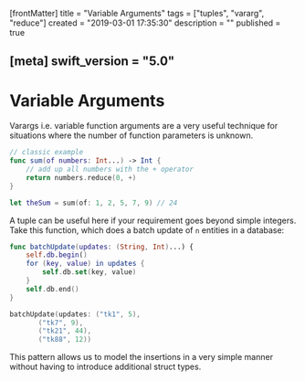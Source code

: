 [frontMatter]
title = "Variable Arguments"
tags = ["tuples", "vararg", "reduce"]
created = "2019-03-01 17:35:30"
description = ""
published = true

[meta]
swift_version = "5.0"
---

# Variable Arguments

Varargs i.e. variable function arguments are a very useful technique for
situations where the number of function parameters is unknown.

``` Swift
// classic example
func sum(of numbers: Int...) -> Int {
    // add up all numbers with the + operator
    return numbers.reduce(0, +)
}

let theSum = sum(of: 1, 2, 5, 7, 9) // 24
```

A tuple can be useful here if your requirement goes beyond simple
integers. Take this function, which does a batch update of `n` entities
in a database:

``` Swift
func batchUpdate(updates: (String, Int)...) {
    self.db.begin()
    for (key, value) in updates {
        self.db.set(key, value)
    }
    self.db.end()
}

batchUpdate(updates: ("tk1", 5), 
       ("tk7", 9), 
       ("tk21", 44), 
       ("tk88", 12))
```

This pattern allows us to model the insertions in a very simple
manner without having to introduce additional struct types.
